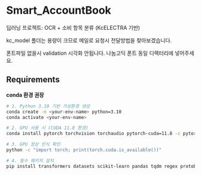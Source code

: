 # Smart_AccountBook  
딥러닝 프로젝트: OCR + 소비 항목 분류 (KcELECTRA 기반)

kc_model 폴더는 용량이 크므로 메일로 요청시 전달방법을 찾아보겠습니다.

폰트파일 없을시 validation 시각화 안됩니다. 나눔고딕 폰트 동일 디렉터리에 넣어주세요.

## Requirements
**conda 환경 권장**

```bash
# 1. Python 3.10 기반 가상환경 생성
conda create -n <your-env-name> python=3.10
conda activate <your-env-name>

# 2. GPU 사용 시 (CUDA 11.8 환경)
conda install pytorch torchvision torchaudio pytorch-cuda=11.8 -c pytorch -c nvidia

# 3. GPU 정상 인식 확인
python -c "import torch; print(torch.cuda.is_available())"

# 4. 필수 패키지 설치
pip install transformers datasets scikit-learn pandas tqdm regex protobuf

